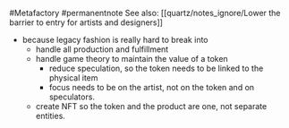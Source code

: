 #Metafactory 
#permanentnote 
See also: [[quartz/notes_ignore/Lower the barrier to entry for artists and designers]]

- because legacy fashion is really hard to break into
	- handle all production and fulfillment
	- handle game theory to maintain the value of a token 
		- reduce speculation, so the token needs to be linked to the physical item
		- focus needs to be on the artist, not on the token and on speculators.
	- create NFT so the token and the product are one, not separate entities. 